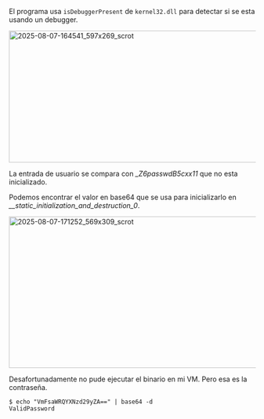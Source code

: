 El programa usa `isDebuggerPresent` de `kernel32.dll` para detectar si se esta usando un debugger.

<img width="597" height="269" alt="2025-08-07-164541_597x269_scrot" src="https://github.com/user-attachments/assets/e1a322eb-22ae-4013-bf9e-2fcbb1b0ee7f" />

La entrada de usuario se compara con *_Z6passwdB5cxx11* que no esta inicializado.

Podemos encontrar el valor en base64 que se usa para inicializarlo en *__static_initialization_and_destruction_0*.

<img width="569" height="309" alt="2025-08-07-171252_569x309_scrot" src="https://github.com/user-attachments/assets/60453274-b248-4064-8b60-bff187a2f0b7" />

Desafortunadamente no pude ejecutar el binario en mi VM. Pero esa es la contraseña.

```
$ echo "VmFsaWRQYXNzd29yZA==" | base64 -d
ValidPassword
```
